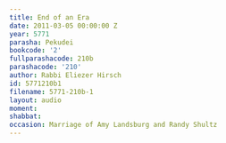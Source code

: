 ```yaml
---
title: End of an Era
date: 2011-03-05 00:00:00 Z
year: 5771
parasha: Pekudei
bookcode: '2'
fullparashacode: 210b
parashacode: '210'
author: Rabbi Eliezer Hirsch
id: 5771210b1
filename: 5771-210b-1
layout: audio
moment: 
shabbat: 
occasion: Marriage of Amy Landsburg and Randy Shultz
---
```


